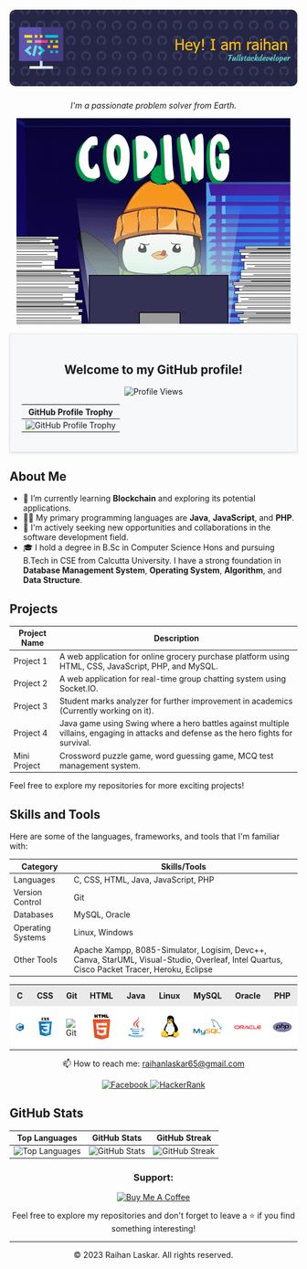 <h1 align="center">
  <img src="./github-header-image (2).png" alt="Header Image">
</h1>

<p align="center">
  <em>I'm a passionate problem solver from Earth.</em>
</p>
  <p align="center"><img src="./giphy.gif" alt="Intro Image"></p>
<div align="center" style="background-color: #F6F8FA; padding: 20px; border: 1px solid #E1E4E8; box-shadow: 0 2px 4px rgba(0,0,0,0.1);">
  <h2>Welcome to my GitHub profile!</h2>

  <p>
    <img src="https://komarev.com/ghpvc/?username=raihan40&label=Profile%20views&color=0e75b6&style=flat" alt="Profile Views">
  </p>

| GitHub Profile Trophy |
|:---:|
| ![GitHub Profile Trophy](https://github-profile-trophy.vercel.app/?username=raihan40) |

</div>

## About Me

- 🌱 I’m currently learning **Blockchain** and exploring its potential applications.
- 👨‍💻 My primary programming languages are **Java**, **JavaScript**, and **PHP**.
- 💼 I'm actively seeking new opportunities and collaborations in the software development field.
- 🎓 I hold a degree in B.Sc in Computer Science Hons and pursuing B.Tech in CSE from Calcutta University. I have a strong foundation in **Database Management System**, **Operating System**, **Algorithm**, and **Data Structure**.

## Projects

| Project Name | Description |
|--------------|-------------|
| Project 1    | A web application for online grocery purchase platform using HTML, CSS, JavaScript, PHP, and MySQL. |
| Project 2    | A web application for real-time group chatting system using Socket.IO. |
| Project 3    | Student marks analyzer for further improvement in academics (Currently working on it). |
| Project 4    | Java game using Swing where a hero battles against multiple villains, engaging in attacks and defense as the hero fights for survival. |
| Mini Project | Crossword puzzle game, word guessing game, MCQ test management system. |

Feel free to explore my repositories for more exciting projects!

## Skills and Tools

Here are some of the languages, frameworks, and tools that I'm familiar with:

| Category   | Skills/Tools                                                                                                            |
|------------|------------------------------------------------------------------------------------------------------------------------|
| Languages  | C, CSS, HTML, Java, JavaScript, PHP                                                                                     |
| Version Control | Git                                                                                                                    |
| Databases  | MySQL, Oracle                                                                                                          |
| Operating Systems | Linux, Windows                                                                                                              |
| Other Tools | Apache Xampp, 8085-Simulator, Logisim, Devc++, Canva, StarUML, Visual-Studio, Overleaf, Intel Quartus, Cisco Packet Tracer, Heroku, Eclipse|
<table style="background-color: #f8f8f8; border-collapse: collapse;">
  <tr style="background-color: #f5f5f5;">
    <th style="background-color: #eaeaea; padding: 10px;">C</th>
    <th style="background-color: #eaeaea; padding: 10px;">CSS</th>
    <th style="background-color: #eaeaea; padding: 10px;">Git</th>
    <th style="background-color: #eaeaea; padding: 10px;">HTML</th>
    <th style="background-color: #eaeaea; padding: 10px;">Java</th>
    <th style="background-color: #eaeaea; padding: 10px;">Linux</th>
    <th style="background-color: #eaeaea; padding: 10px;">MySQL</th>
    <th style="background-color: #eaeaea; padding: 10px;">Oracle</th>
    <th style="background-color: #eaeaea; padding: 10px;">PHP</th>
  </tr>
  <tr>
    <td style="background-color: #ffffff; padding: 10px;"><img width="100" src="https://raw.githubusercontent.com/devicons/devicon/master/icons/c/c-original.svg" alt="C"></td>
    <td style="background-color: #ffffff; padding: 10px;"><img width="100" src="https://raw.githubusercontent.com/devicons/devicon/master/icons/css3/css3-original-wordmark.svg" alt="CSS"></td>
    <td style="background-color: #ffffff; padding: 10px;"><img width="100" src="https://www.vectorlogo.zone/logos/git-scm/git-scm-icon.svg" alt="Git"></td>
    <td style="background-color: #ffffff; padding: 10px;"><img width="100" src="https://raw.githubusercontent.com/devicons/devicon/master/icons/html5/html5-original-wordmark.svg" alt="HTML"></td>
    <td style="background-color: #ffffff; padding: 10px;"><img width="100" src="https://raw.githubusercontent.com/devicons/devicon/master/icons/java/java-original.svg" alt="Java"></td>
    <td style="background-color: #ffffff; padding: 10px;"><img width="100" src="https://raw.githubusercontent.com/devicons/devicon/master/icons/linux/linux-original.svg" alt="Linux"></td>
    <td style="background-color: #ffffff; padding: 10px;"><img width="100" src="https://raw.githubusercontent.com/devicons/devicon/master/icons/mysql/mysql-original-wordmark.svg" alt="MySQL"></td>
    <td style="background-color: #ffffff; padding: 10px;"><img width="100" src="https://raw.githubusercontent.com/devicons/devicon/master/icons/oracle/oracle-original.svg" alt="Oracle"></td>
    <td style="background-color: #ffffff; padding: 10px;"><img width="100" src="https://raw.githubusercontent.com/devicons/devicon/master/icons/php/php-original.svg" alt="PHP"></td>
  </tr>
</table>

<p align="center">
  📫 How to reach me:
  <a href="mailto:raihanlaskar65@gmail.com">raihanlaskar65@gmail.com</a>
</p>

<p align="center">
  <a href="https://fb.com/raihanlaskar" target="_blank">
    <img width="50" src="https://raw.githubusercontent.com/rahuldkjain/github-profile-readme-generator/master/src/images/icons/Social/facebook.svg" alt="Facebook">
  </a>
  <a href="https://www.hackerrank.com/raihanlaskar941" target="_blank">
    <img width="50" src="https://raw.githubusercontent.com/rahuldkjain/github-profile-readme-generator/master/src/images/icons/Social/hackerrank.svg" alt="HackerRank">
  </a>
</p>

## GitHub Stats   
| Top Languages | GitHub Stats | GitHub Streak |
| --- | --- | --- |
| ![Top Languages](https://github-readme-stats.vercel.app/api/top-langs/?username=raihan40&layout=compact&langs_count=8) | ![GitHub Stats](https://github-readme-stats.vercel.app/api?username=raihan40&show_icons=true&count_private=true) | ![GitHub Streak](https://github-readme-streak-stats.herokuapp.com/?user=raihan40) |


<h3 align="center">Support:</h3>

<p align="center">
  <a href="https://www.buymeacoffee.com/raihanlasky">
    <img width="200" src="https://cdn.buymeacoffee.com/buttons/v2/default-yellow.png" alt="Buy Me A Coffee">
  </a>
</p>

<p align ="center">Feel free to explore my repositories and don't forget to leave a ⭐️ if you find something interesting!</p>

---

<p align="center">
  &copy; 2023 Raihan Laskar. All rights reserved.
</p>

